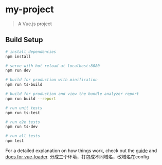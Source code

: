 # my-project

> A Vue.js project

## Build Setup

``` bash
# install dependencies
npm install

# serve with hot reload at localhost:8080
npm run dev

# build for production with minification
npm run ts-build

# build for production and view the bundle analyzer report
npm run build --report

# run unit tests
npm run ts-test

# run e2e tests
npm run ts-dev

# run all tests
npm test
```

For a detailed explanation on how things work, check out the [guide](http://vuejs-templates.github.io/webpack/) and [docs for vue-loader](http://vuejs.github.io/vue-loader).
分成三个环境，打包成不同域名，改域名在config
